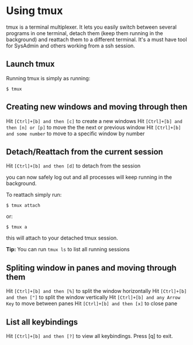# Using tmux

tmux is a terminal multiplexer. It lets you easily switch between several programs
in one terminal, detach them (keep them running in the background) and reattach them
to a different terminal. It's a must have tool for SysAdmin and others working from
a ssh session.

## Launch tmux

Running tmux is simply as running:

	$ tmux

## Creating new windows and moving through then

Hit `[Ctrl]+[b] and then [c]` to create a new windows
Hit `[Ctrl]+[b] and then [n] or [p]` to move the the next or previous window
Hit `[Ctrl]+[b] and some number` to move to a specific window by number

## Detach/Reattach from the current session

Hit `[Ctrl]+[b] and then [d]` to detach from the session

you can now safely log out and all processes will keep running in the background.

To reattach simply run:

	$ tmux attach

or:

	$ tmux a

this will attach to your detached tmux session.

**Tip:** You can run `tmux ls` to list all running sessions

## Spliting window in panes and moving through them

Hit `[Ctrl]+[b] and then [%]` to split the window horizontally
Hit `[Ctrl]+[b] and then ["]` to split the window vertically
Hit `[Ctrl]+[b] and any Arrow Key` to move between panes
Hit `[Ctrl]+[b] and then [x]` to close pane

## List all keybindings

Hit `[Ctrl]+[b] and then [?]` to view all keybindings. Press [q] to exit.

